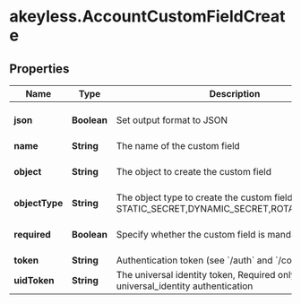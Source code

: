 # akeyless.AccountCustomFieldCreate

## Properties

Name | Type | Description | Notes
------------ | ------------- | ------------- | -------------
**json** | **Boolean** | Set output format to JSON | [optional] [default to false]
**name** | **String** | The name of the custom field | 
**object** | **String** | The object to create the custom field | [default to &#39;ITEM&#39;]
**objectType** | **String** | The object type to create the custom field [e.g. STATIC_SECRET,DYNAMIC_SECRET,ROTATED_SECRET] | 
**required** | **Boolean** | Specify whether the custom field is mandatory | [optional] [default to false]
**token** | **String** | Authentication token (see &#x60;/auth&#x60; and &#x60;/configure&#x60;) | [optional] 
**uidToken** | **String** | The universal identity token, Required only for universal_identity authentication | [optional] 


